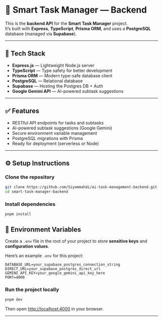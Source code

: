 # 🚀 Smart Task Manager — Backend

This is the **backend API** for the **Smart Task Manager** project.  
It’s built with **Express**, **TypeScript**, **Prisma ORM**, and uses a **PostgreSQL** database (managed via **Supabase**).

---

## 📂 Tech Stack

- **Express.js** — Lightweight Node.js server
- **TypeScript** — Type safety for better development
- **Prisma ORM** — Modern type-safe database client
- **PostgreSQL** — Relational database
- **Supabase** — Hosting the Postgres DB + Auth
- **Google Gemini API** — AI-powered subtask suggestions

---

## ✅ Features

- RESTful API endpoints for tasks and subtasks
- AI-powered subtask suggestions (Google Gemini)
- Secure environment variable management
- PostgreSQL migrations with Prisma
- Ready for deployment (serverless or Node)

---

## ⚙️ Setup Instructions

### Clone the repository

```bash
git clone https://github.com/Siyammahdi/ai-task-management-backend.git
cd smart-task-manager-backend
```

### Install dependencies

```bash
pnpm install
```

## 🔑 Environment Variables

Create a `.env` file in the root of your project to store **sensitive keys** and **configuration values**.

Here’s an example `.env` for this project:

```env
DATABASE_URL=your_supabase_postgres_connection_string
DIRECT_URL=your_supabase_postgres_direct_url
GEMINI_API_KEY=your_google_gemini_api_key_here
PORT=4000
```

### Run the project locally

```bash
pnpm dev
```


Then open [http://localhost:4000](http://localhost:4000) in your browser.

---
